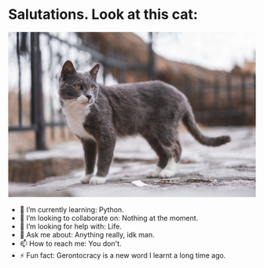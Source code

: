 # Salutations. Look at this cat:
![main](imagengatoparagit.png)
- 🌱 I’m currently learning: Python.
- 👯 I’m looking to collaborate on: Nothing at the moment.
- 🤔 I’m looking for help with: Life.
- 💬 Ask me about: Anything really, idk man.
- 📫 How to reach me: You don't.
- ⚡ Fun fact: Gerontocracy is a new word I learnt a long time ago.
